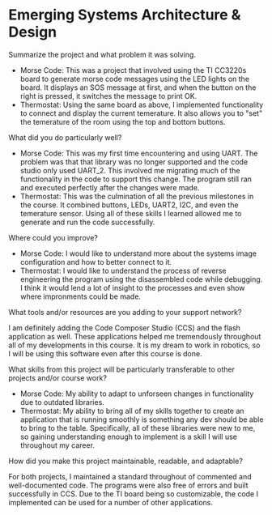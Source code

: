# Emerging Systems Architecture &amp; Design

Summarize the project and what problem it was solving.
- Morse Code: This was a project that involved using the TI CC3220s board to generate morse code messages using the LED lights on the board. It displays an SOS message at first, and when the button on the right is pressed, it switches the message to print OK. 
- Thermostat: Using the same board as above, I implemented functionality to connect and display the current temerature. It also allows you to "set" the temerature of the room using the top and bottom buttons.

What did you do particularly well?
- Morse Code: This was my first time encountering and using UART. The problem was that that library was no longer supported and the code studio only used UART_2. This involved me migrating much of the functionality in the code to support this change. The program still ran and executed perfectly after the changes were made. 
- Thermostat: This was the culmination of all the previous milestones in the course. It combined buttons, LEDs, UART2, I2C, and even the temerature sensor. Using all of these skills I learned allowed me to generate and run the code successfully.

Where could you improve?
- Morse Code: I would like to understand more about the systems image configuration and how to better connect to it.
- Thermostat: I would like to understand the process of reverse engineering the program using the disassembled code while debugging. I think it would lend a lot of insight to the processes and even show where impronments could be made. 

What tools and/or resources are you adding to your support network?

I am definitely adding the Code Composer Studio (CCS) and the flash application as well. These applications helped me tremendously throughout all of my developments in this course. It is my dream to work in robotics, so I will be using this software even after this course is done. 
  
What skills from this project will be particularly transferable to other projects and/or course work?
- Morse Code: My ability to adapt to unforseen changes in functionality due to outdated libraries. 
- Thermostat: My ability to bring all of my skills together to create an application that is running smoothly is something any dev should be able to bring to the table. Specifically, all of these libraries were new to me, so gaining understanding enough to implement is a skill I will use throughout my career.  

How did you make this project maintainable, readable, and adaptable?

For both projects, I maintained a standard throughout of commented and well-documented code. The programs were also free of errors and built successfully in CCS. Due to the TI board being so customizable, the code I implemented can be used for a number of other applications. 
